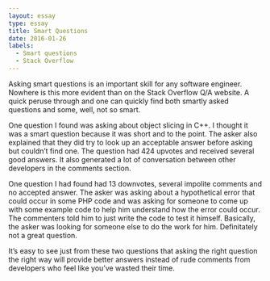 ```yaml
---
layout: essay
type: essay
title: Smart Questions
date: 2016-01-26
labels:
  - Smart questions
  - Stack Overflow
---	
```

Asking smart questions is an important skill for any software engineer. Nowhere is this more evident 
than on the Stack Overflow Q/A website. A quick peruse through and one can quickly find both  smartly 
asked questions and some, well, not so smart.

One question I found was asking about object slicing in C++. I thought it was a smart question because 
it was short and to the point. The asker also explained that they did try to look up an acceptable answer 
before asking but couldn’t find one. The question had 424 upvotes and received several good answers. It 
also generated a lot of conversation between other developers in the comments section.

One question I had found had 13 downvotes, several impolite comments and no accepted answer. The asker was 
asking about a hypothetical error that could occur in some PHP code and was asking for someone to come up 
with some example code to help him understand how the error could occur. The commenters told him to just 
write the code to test it himself. Basically, the asker was looking for someone else to do the work for 
him. Definitately not a great question.

It’s easy to see just from these two questions that asking the right question the right way will provide 
better answers instead of rude comments from developers who feel like you’ve wasted their time.
